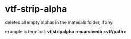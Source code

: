 # vtf-strip-alpha

deletes all empty alphas in the materials folder, if any.

example in terminal: **vtfstripalpha -recursivedir <vtf/path>**
